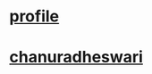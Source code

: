 # [profile](https://github.com/chanuradheswari/markdown-portfolio/anuradha)
# [chanuradheswari](http://github.com)
